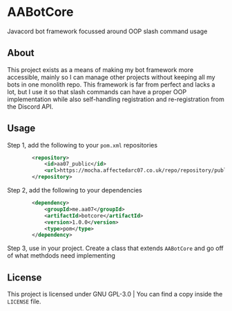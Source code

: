# AABotCore

Javacord bot framework focussed around OOP slash command usage

## About

This project exists as a means of making my bot framework more accessible, mainly so I can manage other projects without keeping all my bots in one monolith repo. This framework is far from perfect and lacks a lot, but I use it so that slash commands can have a proper OOP implementation while also self-handling registration and re-registration from the Discord API.

## Usage

Step 1, add the following to your `pom.xml` repositories

```xml
        <repository>
            <id>aa07_public</id>
            <url>https://mocha.affectedarc07.co.uk/repo/repository/public/</url>
        </repository>
```

Step 2, add the following to your dependencies

```xml
        <dependency>
            <groupId>me.aa07</groupId>
            <artifactId>botcore</artifactId>
            <version>1.0.0</version>
            <type>pom</type>
        </dependency>
```

Step 3, use in your project. Create a class that extends `AABotCore` and go off of what methdods need implementing

## License

This project is licensed under GNU GPL-3.0 | You can find a copy inside the `LICENSE` file.
